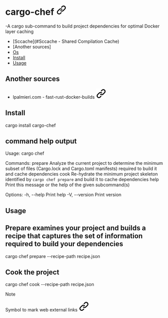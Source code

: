 # cargo-chef [![alt text][1]](https://crates.io/crates/cargo-chef)
<!-- keep the format -->
-A cargo sub-command to build project dependencies for optimal Docker layer caching
<!-- keep the format -->
- [Sccache](#Sccache - Shared Compilation Cache)
- [Another sources]
- [Os](os)
- [Install](#install)
- [Usage](#usage)
<!-- keep the format -->
## Another sources
<!-- keep the format -->
- lpalmieri.com - fast-rust-docker-builds [![alt text][1]](https://www.lpalmieri.com/posts/fast-rust-docker-builds/)
<!-- keep the format -->
## Install
<!-- keep the format -->
cargo install cargo-chef
<!-- keep the format -->
## command help output
<!-- keep the format -->
<!-- markdownlint-disable MD033 -->
Usage: cargo chef <COMMAND>
<!-- markdownlint-enable MD033 -->
Commands:
  prepare  Analyze the current project to determine the minimum subset of files (Cargo.lock and Cargo.toml manifests) required to build it and cache dependencies
  cook     Re-hydrate the minimum project skeleton identified by `cargo chef prepare` and build it to cache dependencies
  help     Print this message or the help of the given subcommand(s)
<!-- keep the format -->
Options:
  -h, --help     Print help
  -V, --version  Print version
<!-- keep the format -->
## Usage
<!-- keep the format -->
## Prepare examines your project and builds a recipe that captures the set of information required to build your dependencies
<!-- keep the format -->
cargo chef prepare --recipe-path recipe.json
<!-- keep the format -->
## Cook the project
<!-- keep the format -->
cargo chef cook --recipe-path recipe.json
>[!NOTE]
>Symbol to mark web external links [![alt text][1]](./README.md)
<!-- make folder and download the link sign vai curl -->
<!-- mkdir -p img && curl --create-dirs --output-dir img -O  "https://raw.githubusercontent.com/MathiasStadler/link_symbol_svg/refs/heads/main/link_symbol.svg"-->

<!-- Link sign - Don't Found a better way :-( - -->
<!-- You know a better method? - send me a email -->
[1]: ./img/link_symbol.svg
<!-- Avoid MD047/single-trailing-newline: -->
<!-- Files should end with a single newline character -->